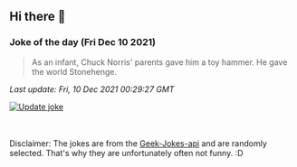 ## Hi there 👋

### Joke of the day (Fri Dec 10 2021)
<!-- joke -->
>As an infant, Chuck Norris' parents gave him a toy hammer. He gave the world Stonehenge.
<!-- /joke -->

*Last update: Fri, 10 Dec 2021 00:29:27 GMT*

[![Update joke](https://github.com/nclskfm/nclskfm/actions/workflows/joke.yml/badge.svg)](https://github.com/nclskfm/nclskfm/actions/workflows/joke.yml)

<br><br>
Disclaimer: The jokes are from the [Geek-Jokes-api](https://github.com/sameerkumar18/geek-joke-api) and are randomly selected. That's why they are unfortunately often not funny. :D
